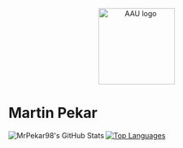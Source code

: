 <p align="center">
  <img src="https://upload.wikimedia.org/wikipedia/en/b/b9/AAU_logo_2012.png" width="150" title="AAU logo">
</p>

# Martin Pekar
<img align="left" alt="MrPekar98's GitHub Stats" src="https://github-readme-stats.vercel.app/api?username=MrPekar98&show_icons=true&hide_border=true"/>

[![Top Languages](https://github-readme-stats.vercel.app/api/top-langs/?username=MrPekar98&layout=compact)](https://github.com/anuraghazra/github-readme-stats)
